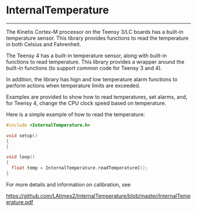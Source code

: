 # InternalTemperature

---
The Kinetis Cortex-M processor on the Teensy 3/LC boards has a built-in temperature sensor. This library provides functions to read the temperature in both Celsius and Fahrenheit.

The Teensy 4 has a built-in temperature sensor, along with built-in functions to read temperature. This library provides a wrapper around the built-in functions (to support common code for Teensy 3 and 4).

In addition, the library has hign and low temperature alarm functions to perform actions when temperature limits are exceeded.

Examples are provided to show how to read temperatures, set alarms, and, for Teensy 4, change the CPU clock speed based on temperature.

Here is a simple example of how to read the temperature:
```c++
#include <InternalTemperature.h>

void setup()
{
}

void loop()
{
  float temp = InternalTemperature.readTemperatureC();
}
```

For more details and information on calibration, see

https://github.com/LAtimes2/InternalTemperature/blob/master/InternalTemperature.pdf 
